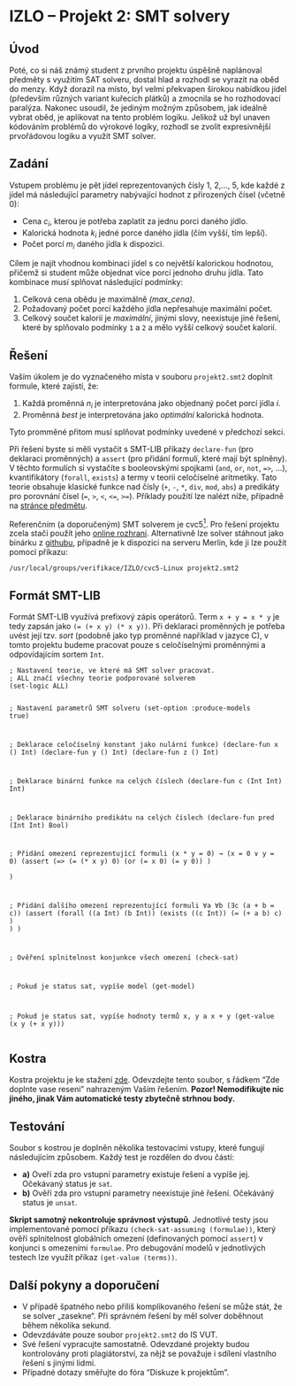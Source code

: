 <div class="container">
         <h1 class="title">IZLO – Projekt 2: SMT solvery</h1>
                  <div class="row">
            <div class="col-xl-10"><h2 id="úvod">Úvod</h2>
<p>Poté, co si náš známý student z prvního projektu úspěšně naplánoval
předměty s využitím SAT solveru, dostal hlad a rozhodl se vyrazit na
oběd do menzy. Když dorazil na místo, byl velmi překvapen širokou
nabídkou jídel (především různých variant kuřecích plátků) a zmocnila se
ho rozhodovací paralýza. Nakonec usoudil, že jediným možným způsobem,
jak ideálně vybrat oběd, je aplikovat na tento problém logiku. Jelikož
už byl unaven kódováním problémů do výrokové logiky, rozhodl se zvolit
expresivnější prvořádovou logiku a využít SMT solver.</p>
<h2 id="zadání">Zadání</h2>
<p>Vstupem problému je pět jídel reprezentovaných čísly <span
class="math inline">1, 2,..., 5</span>, kde každé z jídel má
následující parametry nabývající hodnot z přirozených čísel (včetně
0):</p>
<ul>
<li>Cena <em>c<sub>i</sub></em>, kterou je potřeba
zaplatit za jednu porci daného jídlo.</li>
<li>Kalorická hodnota <em>k<sub>i</sub></em> jedné
porce daného jídla (čím vyšší, tím lepší).</li>
<li>Počet porcí <em>m<sub>i</sub></em> daného jídla
k dispozici.</li>
</ul>
<p>Cílem je najít vhodnou kombinaci jídel s co největší kalorickou
hodnotou, přičemž si student může objednat více porcí jednoho druhu
jídla. Tato kombinace musí splňovat následující podmínky:</p>
<ol type="1">
<li>Celková cena obědu je maximálně <em>(max_cena)</em>.</li>
<li>Požadovaný počet porcí každého jídla nepřesahuje maximální
počet.</li>
<li>Celkový součet kalorií je <em>maximální</em>, jinými slovy,
neexistuje jiné řešení, které by splňovalo podmínky <code>1</code> a
<code>2</code> a mělo vyšší celkový součet kalorií.</li>
</ol>
<h2 id="řešení">Řešení</h2>
<p>Vaším úkolem je do vyznačeného místa v souboru
<code>projekt2.smt2</code> doplnit formule, které zajistí, že:</p>
<ol type="1">
<li>Každá proměnná <em>n<sub>i</sub></em> je
interpretována jako objednaný počet porcí jídla <em>i</em>.</li>
<li>Proměnná <em>best</em> je interpretována
jako <em>optimální</em> kalorická hodnota.</li>
</ol>
<p>Tyto promměné přitom musí splňovat podmínky uvedené v předchozí
sekci.</p>
<p>Při řešení byste si měli vystačit s SMT-LIB příkazy
<code>declare-fun</code> (pro deklaraci proměnných) a
<code>assert</code> (pro přidání formulí, které mají být splněny). V
těchto formulích si vystačíte s booleovskými spojkami (<code>and</code>,
<code>or</code>, <code>not</code>, <code>=&gt;</code>, …),
kvantifikátory (<code>forall</code>, <code>exists</code>) a termy v
teorii celočíselné aritmetiky. Tato teorie obsahuje klasické funkce nad
čísly (<code>+</code>, <code>-</code>, <code>*</code>, <code>div</code>,
<code>mod</code>, <code>abs</code>) a predikáty pro porovnání čísel
(<code>=</code>, <code>&gt;</code>, <code>&lt;</code>,
<code>&lt;=</code>, <code>&gt;=</code>). Příklady použití lze nalézt
níže, případně na <a
href="https://moodle.vut.cz/mod/page/view.php?id=315108">stránce
předmětu</a>.</p>
<p>Referenčním (a doporučeným) SMT solverem je cvc5<a href="#fn1"
class="footnote-ref" id="fnref1" role="doc-noteref"><sup>1</sup></a>.
Pro řešení projektu zcela stačí použít jeho <a
href="https://cvc5.github.io/app/">online rozhraní</a>. Alternativně lze
solver stáhnout jako binárku z <a
href="https://github.com/cvc5/cvc5/releases/tag/cvc5-1.0.5">githubu</a>,
případně je k dispozici na serveru Merlin, kde ji lze použít pomocí
příkazu:</p>
<p><code>/usr/local/groups/verifikace/IZLO/cvc5-Linux projekt2.smt2</code></p>
<h2 id="formát-smt-lib">Formát SMT-LIB</h2>
<p>Formát SMT-LIB využívá prefixový zápis operátorů. Term
<code>x + y = x * y</code> je tedy zapsán jako
<code>(= (+ x y) (* x y))</code>. Při deklaraci proměnných je potřeba
uvést její tzv. <em>sort</em> (podobně jako typ proměnné například v
jazyce C), v tomto projektu budeme pracovat pouze s celočíselnými
proměnnými a odpovídajícím sortem <code>Int</code>.</p>
<pre class="smt2"><code>; Nastavení teorie, ve které má SMT solver pracovat.
; ALL značí všechny teorie podporované solverem
(set-logic ALL)

; Nastavení parametrů SMT solveru
(set-option :produce-models true)

; Deklarace celočíselný konstant jako nulární funkce)
(declare-fun x () Int)
(declare-fun y () Int)
(declare-fun z () Int)

; Deklarace binární funkce na celých číslech
(declare-fun c (Int Int) Int)

; Deklarace binárního predikátu na celých číslech
(declare-fun pred (Int Int) Bool)

; Přidání omezení reprezentující formuli (x * y = 0) → (x = 0 ∨ y = 0)
(assert
  (=&gt;
    (= (* x y) 0)
    (or (= x 0) (= y 0))
  )  
)

; Přidání dalšího omezení reprezentující formuli ∀a ∀b (∃c (a + b = c))
(assert
  (forall ((a Int) (b Int))
    (exists ((c Int))
      (= (+ a b) c)
    )
  )
)

; Ověření splnitelnost konjunkce všech omezení
(check-sat)

; Pokud je status sat, vypíše model
(get-model)

; Pokud je status sat, vypíše hodnoty termů x, y a x + y
(get-value (x y (+ x y)))
</code></pre>
<h2 id="kostra">Kostra</h2>
<p>Kostra projektu je ke stažení <a
href="https://www.fit.vutbr.cz/study/courses/IZLO/public/projekty/projekt2/projekt2.smt2">zde</a>.
Odevzdejte tento soubor, s řádkem “Zde doplnte vase reseni” nahrazeným
Vaším řešením. <strong>Pozor! Nemodifikujte nic jiného, jinak Vám
automatické testy zbytečně strhnou body.</strong></p>
<h2 id="testování">Testování</h2>
<p>Soubor s kostrou je doplněn několika testovacími vstupy, které
fungují následujícím způsobem. Každý test je rozdělen do dvou částí:</p>
<ul>
<li><strong>a)</strong> Oveří zda pro vstupní parametry existuje řešení
a vypíše jej. Očekávaný status je <code>sat</code>.</li>
<li><strong>b)</strong> Ověří zda pro vstupní parametry neexistuje jiné
řešení. Očekáváný status je <code>unsat</code>.</li>
</ul>
<p><strong>Skript samotný nekontroluje správnost výstupů</strong>.
Jednotlivé testy jsou implementované pomocí příkazu
<code>(check-sat-assuming (formulae))</code>, který ověří splnitelnost
globálních omezení (definovaných pomocí <code>assert</code>) v konjunci
s omezeními <code>formulae</code>. Pro debugování modelů v jednotlivých
testech lze využít příkaz <code>(get-value (terms))</code>.</p>
<h2 id="další-pokyny-a-doporučení">Další pokyny a doporučení</h2>
<ul>
<li>V případě špatného nebo příliš komplikovaného řešení se může stát,
že se solver „zasekne“. Při správném řešení by měl solver doběhnout
během několika sekund.</li>
<li>Odevzdáváte pouze soubor <code>projekt2.smt2</code> do IS VUT.</li>
<li>Své řešení vypracujte samostatně. Odevzdané projekty budou
kontrolovány proti plagiátorství, za nějž se považuje i sdílení
vlastního řešení s jinými lidmi.</li>
<li>Případné dotazy směřujte do fóra “Diskuze k projektům”.</li>
</ul>
</div>
         </div>
               </div>